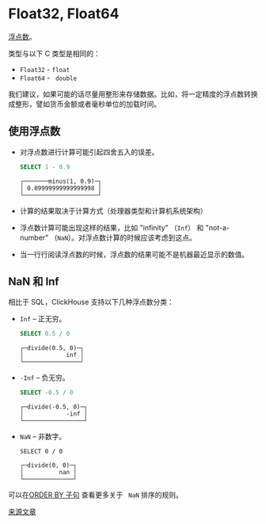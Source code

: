# Float32, Float64

[浮点数](https://en.wikipedia.org/wiki/IEEE_754)。

类型与以下 C 类型是相同的：

- `Float32` - `float`
- `Float64`  - ` double`

我们建议，如果可能的话尽量用整形来存储数据。比如，将一定精度的浮点数转换成整形，譬如货币金额或者毫秒单位的加载时间。

## 使用浮点数

- 对浮点数进行计算可能引起四舍五入的误差。

   ```sql
   SELECT 1 - 0.9
   ```

   ```
  ┌───────minus(1, 0.9)─┐
  │ 0.09999999999999998 │
  └─────────────────────┘
   ```

- 计算的结果取决于计算方式（处理器类型和计算机系统架构）

- 浮点数计算可能出现这样的结果，比如 "infinity" （`Inf`） 和 "not-a-number" （`NaN`）。对浮点数计算的时候应该考虑到这点。

- 当一行行阅读浮点数的时候，浮点数的结果可能不是机器最近显示的数值。

## NaN 和 Inf

相比于 SQL，ClickHouse 支持以下几种浮点数分类：

- `Inf` – 正无穷。

   ```sql
   SELECT 0.5 / 0
   ```

   ```
  ┌─divide(0.5, 0)─┐
  │            inf │
  └────────────────┘
   ```
- `-Inf` – 负无穷。

   ```sql
   SELECT -0.5 / 0
   ```

   ```
  ┌─divide(-0.5, 0)─┐
  │            -inf │
  └─────────────────┘
   ```
- `NaN` – 非数字。

   ```
   SELECT 0 / 0
   ```

   ```
  ┌─divide(0, 0)─┐
  │          nan │
  └──────────────┘
   ```

可以在[ORDER BY 子句](../query_language/queries.md#query_language-queries-order_by) 查看更多关于 ` NaN` 排序的规则。

[来源文章](https://clickhouse.yandex/docs/en/data_types/float/) <!--hide-->
